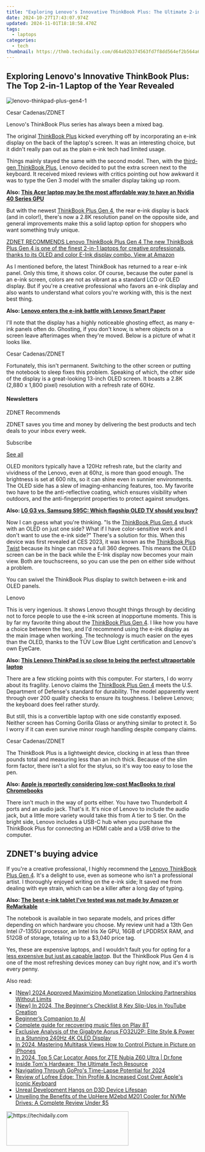```yaml
---
title: "Exploring Lenovo's Innovative ThinkBook Plus: The Ultimate 2-in-1 Laptop of the Year Reviewed by Tech Expert at ZDNet"
date: 2024-10-27T17:43:07.974Z
updated: 2024-11-01T18:18:58.470Z
tags:
  - laptops
categories:
  - tech
thumbnail: https://thmb.techidaily.com/d64a92b374563fd7f8dd564ef2b564a68a3b72b9d9892ee74121db7b4e7f60bc.jpg
---
```


## Exploring Lenovo's Innovative ThinkBook Plus: The Top 2-in-1 Laptop of the Year Revealed

![lenovo-thinkpad-plus-gen4-1](https://www.zdnet.com/a/img/resize/9f5041f41a0a60b497bedcff679d8443335e7f6c/2023/08/31/934173e1-248a-48cf-8966-80c17cc0b006/lenovo-thinkpad-plus-gen4-3.jpg?auto=webp&width=1280)

Cesar Cadenas/ZDNET

Lenovo's ThinkBook Plus series has always been a mixed bag.

The original [ThinkBook Plus](https://www.zdnet.com/product/lenovo-thinkbook-plus/) kicked everything off by incorporating an e-ink display on the back of the laptop's screen. It was an interesting choice, but it didn't really pan out as the plain e-ink tech had limited usage. 

Things mainly stayed the same with the second model. Then, with the [third-gen ThinkBook Plus](https://shop-links.co/link/?url=https%3A%2F%2Fwww.lenovo.com%2Fus%2Fen%2Fp%2Flaptops%2Fthinkbook%2Fthinkbook-plus%2Fthinkbook-plus-gen-3-%2817-inch-intel%29%2Flen101b0005%3F&publisher_slug=itechdaily19598&exclusive=1), Lenovo decided to put the extra screen next to the keyboard. It received mixed reviews with critics pointing out how awkward it was to type the Gen 3 model with the smaller display taking up room.

**Also: [This Acer laptop may be the most affordable way to have an Nvidia 40 Series GPU](https://www.zdnet.com/article/this-acer-laptop-may-be-the-most-affordable-way-to-have-an-nvidia-40-series-gpu/)**

But with the newest [ThinkBook Plus Gen 4](https://buy.geni.us/Proxy.ashx?TSID=368250&GR%5FURL=https%3A%2F%2Fwww.amazon.com%2FLenovo-ThinkBook-15-Thunderbolt-Fingerprint%2Fdp%2FB0D4R6ZLZ2%3Ftag%3Dzd-buy-button-20%26ascsubtag%3D%5F%5FCOM%5FCLICK%5FID%5F%5F%7Cd5574cf3-a7b4-4bef-8384-28c8d898c727%7Cdtp&dtb=1), the rear e-ink display is back (and in color!), there's now a 2.8K resolution panel on the opposite side, and general improvements make this a solid laptop option for shoppers who want something truly unique.

[ZDNET RECOMMENDS Lenovo ThinkBook Plus Gen 4 The new ThinkBook Plus Gen 4 is one of the finest 2-in-1 laptops for creative professionals, thanks to its OLED and color E-Ink display combo. View at Amazon](https://buy.geni.us/Proxy.ashx?TSID=368250&GR%5FURL=https%3A%2F%2Fwww.amazon.com%2FLenovo-ThinkBook-15-Thunderbolt-Fingerprint%2Fdp%2FB0D4R6ZLZ2%3Ftag%3Dzd-buy-button-20%26ascsubtag%3D%5F%5FCOM%5FCLICK%5FID%5F%5F%7Cd5574cf3-a7b4-4bef-8384-28c8d898c727%7Cdtp&dtb=1)

As I mentioned before, the latest ThinkBook has returned to a rear e-ink panel. Only this time, it shows color. Of course, because the outer panel is an e-ink screen, colors are not as vibrant as a standard LCD or OLED display. But if you're a creative professional who favors an e-ink display and also wants to understand what colors you're working with, this is the next best thing. 

**Also: [Lenovo enters the e-ink battle with Lenovo Smart Paper](https://www.zdnet.com/article/lenovo-enters-the-e-ink-battle-with-lenovo-smart-paper/)**

I'll note that the display has a highly noticeable ghosting effect, as many e-ink panels often do. Ghosting, if you don't know, is where objects on a screen leave afterimages when they're moved. Below is a picture of what it looks like. 

Cesar Cadenas/ZDNET

Fortunately, this isn't permanent. Switching to the other screen or putting the notebook to sleep fixes this problem. Speaking of which, the other side of the display is a great-looking 13-inch OLED screen. It boasts a 2.8K (2,880 x 1,800 pixel) resolution with a refresh rate of 60Hz. 

#### Newsletters

ZDNET Recommends

ZDNET saves you time and money by delivering the best products and tech deals to your inbox every week.

 Subscribe

[See all](https://www.zdnet.com/newsletters/)

OLED monitors typically have a 120Hz refresh rate, but the clarity and vividness of the Lenovo, even at 60hz, is more than good enough. The brightness is set at 600 nits, so it can shine even in sunnier environments. The OLED side has a slew of imaging-enhancing features, too. My favorite two have to be the anti-reflective coating, which ensures visibility when outdoors, and the anti-fingerprint properties to protect against smudges.

**Also: [LG G3 vs. Samsung S95C: Which flagship OLED TV should you buy?](https://www.zdnet.com/home-and-office/home-entertainment/lg-g3-vs-samsung-s95c-which-flagship-oled-tv-should-you-buy/)**

Now I can guess what you're thinking. "Is the [ThinkBook Plus Gen 4](https://shop-links.co/link/?url=https%3A%2F%2Fwww.lenovo.com%2Fus%2Fen%2Fp%2Flaptops%2Fthinkbook%2Fthinkbook-plus%2Flenovo-thinkbook-plus-gen-4-%2813-inch-intel%29%2Flen101b0031%3F&publisher_slug=itechdaily19598&exclusive=1) stuck with an OLED on just one side? What if I have color-sensitive work and I don't want to use the e-ink side?" There's a solution for this. When this device was first revealed at CES 2023, it was known as the [ThinkBook Plus Twist](https://www.zdnet.com/article/lenovos-new-thinkbooks-offer-some-unexpected-twists-on-laptop-design/) because its hinge can move a full 360 degrees. This means the OLED screen can be in the back while the E-Ink display now becomes your main view. Both are touchscreens, so you can use the pen on either side without a problem.

You can swivel the ThinkBook Plus display to switch between e-ink and OLED panels.

Lenovo

This is very ingenious. It shows Lenovo thought things through by deciding not to force people to use the e-ink screen at inopportune moments. This is by far my favorite thing about the [ThinkBook Plus Gen 4](https://shop-links.co/link/?url=https%3A%2F%2Fwww.lenovo.com%2Fus%2Fen%2Fp%2Flaptops%2Fthinkbook%2Fthinkbook-plus%2Flenovo-thinkbook-plus-gen-4-%2813-inch-intel%29%2Flen101b0031%3F&publisher_slug=itechdaily19598&exclusive=1). I like how you have a choice between the two, and I'd recommend using the e-ink display as the main image when working. The technology is much easier on the eyes than the OLED, thanks to the TÜV Low Blue Light certification and Lenovo's own EyeCare.

**Also: [This Lenovo ThinkPad is so close to being the perfect ultraportable laptop](https://www.zdnet.com/article/this-lenovo-thinkpad-is-so-close-to-being-the-perfect-ultraportable-laptop/)**

There are a few sticking points with this computer. For starters, I do worry about its fragility. Lenovo claims the [ThinkBook Plus Gen 4](https://shop-links.co/link/?url=https%3A%2F%2Fwww.lenovo.com%2Fus%2Fen%2Fp%2Flaptops%2Fthinkbook%2Fthinkbook-plus%2Flenovo-thinkbook-plus-gen-4-%2813-inch-intel%29%2Flen101b0031%3F%23tech_specs&publisher_slug=itechdaily19598&exclusive=1) meets the U.S. Department of Defense's standard for durability. The model apparently went through over 200 quality checks to ensure its toughness. I believe Lenovo; the keyboard does feel rather sturdy.

But still, this is a convertible laptop with one side constantly exposed. Neither screen has Corning Gorilla Glass or anything similar to protect it. So I worry if it can even survive minor rough handling despite company claims.

Cesar Cadenas/ZDNET

The ThinkBook Plus is a lightweight device, clocking in at less than three pounds total and measuring less than an inch thick. Because of the slim form factor, there isn't a slot for the stylus, so it's way too easy to lose the pen.

**Also: [Apple is reportedly considering low-cost MacBooks to rival Chromebooks](https://www.zdnet.com/article/could-apple-be-considering-low-cost-macbooks-to-rival-chromebooks/)**

There isn't much in the way of ports either. You have two Thunderbolt 4 ports and an audio jack. That's it. It's nice of Lenovo to include the audio jack, but a little more variety would take this from A tier to S tier. On the bright side, Lenovo includes a USB-C hub when you purchase the ThinkBook Plus for connecting an HDMI cable and a USB drive to the computer.

## ZDNET's buying advice

If you're a creative professional, I highly recommend the [Lenovo ThinkBook Plus Gen 4](https://shop-links.co/link/?url=https%3A%2F%2Fwww.lenovo.com%2Fus%2Fen%2Fp%2Flaptops%2Fthinkbook%2Fthinkbook-plus%2Flenovo-thinkbook-plus-gen-4-%2813-inch-intel%29%2Flen101b0031%3F%23tech_specs&publisher_slug=itechdaily19598&exclusive=1). It's a delight to use, even as someone who isn't a professional artist. I thoroughly enjoyed writing on the e-ink side; It saved me from dealing with eye strain, which can be a killer after a long day of typing.

**Also: [The best e-ink tablet I've tested was not made by Amazon or ReMarkable](https://www.zdnet.com/article/onyx-boox-tab-ultra-review/)**

The notebook is available in two separate models, and prices differ depending on which hardware you choose. My review unit had a 13th Gen Intel i7-1355U processor, an Intel Iris Xe GPU, 16GB of LPDDR5X RAM, and 512GB of storage, totaling up to a $3,040 price tag. 

Yes, these are expensive laptops, and I wouldn't fault you for opting for a [less expensive but just as capable lapto](https://www.zdnet.com/article/best-laptop/)p. But the ThinkBook Plus Gen 4 is one of the most refreshing devices money can buy right now, and it's worth every penny.

<ins class="adsbygoogle"
     style="display:block"
     data-ad-format="autorelaxed"
     data-ad-client="ca-pub-7571918770474297"
     data-ad-slot="1223367746"></ins>

<ins class="adsbygoogle"
     style="display:block"
     data-ad-client="ca-pub-7571918770474297"
     data-ad-slot="8358498916"
     data-ad-format="auto"
     data-full-width-responsive="true"></ins>

<span class="atpl-alsoreadstyle">Also read:</span>
<div><ul>
<li><a href="https://youtube-lab.techidaily.com/024-approved-maximizing-monetization-unlocking-partnerships-without-limits/"><u>[New] 2024 Approved Maximizing Monetization Unlocking Partnerships Without Limits</u></a></li>
<li><a href="https://youtube-blog.techidaily.com/n-2024-the-beginners-checklist-8-key-slip-ups-in-youtube-creation/"><u>[New] In 2024, The Beginner's Checklist 8 Key Slip-Ups in YouTube Creation</u></a></li>
<li><a href="https://tech-haven.techidaily.com/beginners-companion-to-ai/"><u>Beginner’s Companion to AI</u></a></li>
<li><a href="https://phone-solutions.techidaily.com/complete-guide-for-recovering-music-files-on-play-8t-by-fonelab-android-recover-music/"><u>Complete guide for recovering music files on Play 8T</u></a></li>
<li><a href="https://hardware-reviews.techidaily.com/exclusive-analysis-of-the-gigabyte-aorus-fo32u2p-elite-style-and-power-in-a-stunning-240hz-4k-oled-display/"><u>Exclusive Analysis of the Gigabyte Aorus FO32U2P: Elite Style & Power in a Stunning 240Hz 4K OLED Display</u></a></li>
<li><a href="https://fox-blue.techidaily.com/in-2024-mastering-multitask-views-how-to-control-picture-in-picture-on-iphones/"><u>In 2024, Mastering Multitask Views How to Control Picture in Picture on iPhones</u></a></li>
<li><a href="https://android-location-track.techidaily.com/in-2024-top-5-car-locator-apps-for-zte-nubia-z60-ultra-drfone-by-drfone-virtual-android/"><u>In 2024, Top 5 Car Locator Apps for ZTE Nubia Z60 Ultra | Dr.fone</u></a></li>
<li><a href="https://hardware-reviews.techidaily.com/inside-toms-hardware-the-ultimate-tech-resource/"><u>Inside Tom's Hardware: The Ultimate Tech Resource</u></a></li>
<li><a href="https://extra-skills.techidaily.com/navigating-through-gopros-time-lapse-potential-for-2024/"><u>Navigating Through GoPro's Time-Lapse Potential for 2024</u></a></li>
<li><a href="https://hardware-reviews.techidaily.com/review-of-lofree-edge-thin-profile-and-increased-cost-over-apples-iconic-keyboard/"><u>Review of Lofree Edge: Thin Profile & Increased Cost Over Apple's Iconic Keyboard</u></a></li>
<li><a href="https://win-howtos.techidaily.com/unreal-development-hangs-on-d3d-device-lifespan/"><u>Unreal Development Hangs on D3D Device Lifespan</u></a></li>
<li><a href="https://hardware-reviews.techidaily.com/unveiling-the-benefits-of-the-uphere-m2ebd-m201-cooler-for-nvme-drives-a-complete-review-under-5/"><u>Unveiling the Benefits of the UpHere M2ebd M201 Cooler for NVMe Drives: A Complete Review Under $5</u></a></li>
</ul></div>

<!-- affiliate ads begin -->
<a href="https://wigfever.sjv.io/c/5597632/2014857/22899" target="_top" id="2014857">
  <img src="//a.impactradius-go.com/display-ad/22899-2014857" border="0" alt="https://techidaily.com" width="320" height="90"/>
</a>
<img height="0" width="0" src="https://wigfever.sjv.io/i/5597632/2014857/22899" style="position:absolute;visibility:hidden;" border="0" />
<!-- affiliate ads end -->

